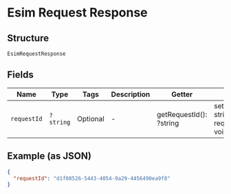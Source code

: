 
# Esim Request Response

## Structure

`EsimRequestResponse`

## Fields

| Name | Type | Tags | Description | Getter | Setter |
|  --- | --- | --- | --- | --- | --- |
| `requestId` | `?string` | Optional | - | getRequestId(): ?string | setRequestId(?string requestId): void |

## Example (as JSON)

```json
{
  "requestId": "d1f08526-5443-4054-9a29-4456490ea9f8"
}
```

